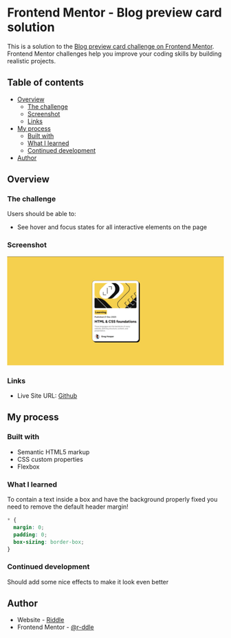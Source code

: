 # Frontend Mentor - Blog preview card solution

This is a solution to the [Blog preview card challenge on Frontend Mentor](https://www.frontendmentor.io/challenges/blog-preview-card-ckPaj01IcS). Frontend Mentor challenges help you improve your coding skills by building realistic projects. 

## Table of contents

- [Overview](#overview)
  - [The challenge](#the-challenge)
  - [Screenshot](#screenshot)
  - [Links](#links)
- [My process](#my-process)
  - [Built with](#built-with)
  - [What I learned](#what-i-learned)
  - [Continued development](#continued-development)
- [Author](#author)

## Overview

### The challenge

Users should be able to:

- See hover and focus states for all interactive elements on the page

### Screenshot

![](screenshot.jpg)


### Links

- Live Site URL: [Github](https://r-ddle.github.io/Blog-Card-Preview/)

## My process

### Built with

- Semantic HTML5 markup
- CSS custom properties
- Flexbox

### What I learned

To contain a text inside a box and have the background properly fixed you need to remove the default header margin!

```css
* {
  margin: 0;
  padding: 0;
  box-sizing: border-box;
}
```

### Continued development

Should add some nice effects to make it look even better


## Author

- Website - [Riddle](https://www.your-site.com)
- Frontend Mentor - [@r-ddle](https://www.frontendmentor.io/profile/r-ddle)

